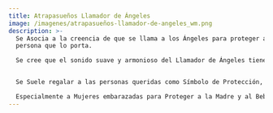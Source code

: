 ```yaml
---
title: Atrapasueños Llamador de Ángeles
image: /imagenes/atrapasueños-llamador-de-angeles_wm.png
description: >-
  Se Asocia a la creencia de que se llama a los Ángeles para proteger a la
  persona que lo porta. 

  Se cree que el sonido suave y armonioso del Llamador de Ángeles tiene un efecto calmante y puede invocar la presencia de Guías Espirituales.


  Se Suele regalar a las personas queridas como Símbolo de Protección, Amor y Buenos Deseos. 

  Especialmente a Mujeres embarazadas para Proteger a la Madre y al Bebé.
---
```

